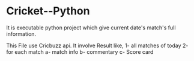 # Cricket--Python
It is  executable python project which give current date's match's full information.

This File use Cricbuzz api.
It involve Result like,
1- all matches of today
2- for each match 
  a- match info
  b- commentary
  c- Score card
  
 
